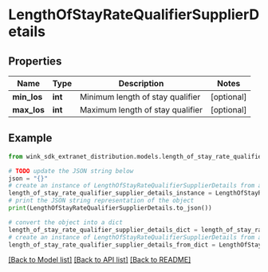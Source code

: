 # LengthOfStayRateQualifierSupplierDetails


## Properties

Name | Type | Description | Notes
------------ | ------------- | ------------- | -------------
**min_los** | **int** | Minimum length of stay qualifier | [optional] 
**max_los** | **int** | Maximum length of stay qualifier | [optional] 

## Example

```python
from wink_sdk_extranet_distribution.models.length_of_stay_rate_qualifier_supplier_details import LengthOfStayRateQualifierSupplierDetails

# TODO update the JSON string below
json = "{}"
# create an instance of LengthOfStayRateQualifierSupplierDetails from a JSON string
length_of_stay_rate_qualifier_supplier_details_instance = LengthOfStayRateQualifierSupplierDetails.from_json(json)
# print the JSON string representation of the object
print(LengthOfStayRateQualifierSupplierDetails.to_json())

# convert the object into a dict
length_of_stay_rate_qualifier_supplier_details_dict = length_of_stay_rate_qualifier_supplier_details_instance.to_dict()
# create an instance of LengthOfStayRateQualifierSupplierDetails from a dict
length_of_stay_rate_qualifier_supplier_details_from_dict = LengthOfStayRateQualifierSupplierDetails.from_dict(length_of_stay_rate_qualifier_supplier_details_dict)
```
[[Back to Model list]](../README.md#documentation-for-models) [[Back to API list]](../README.md#documentation-for-api-endpoints) [[Back to README]](../README.md)


